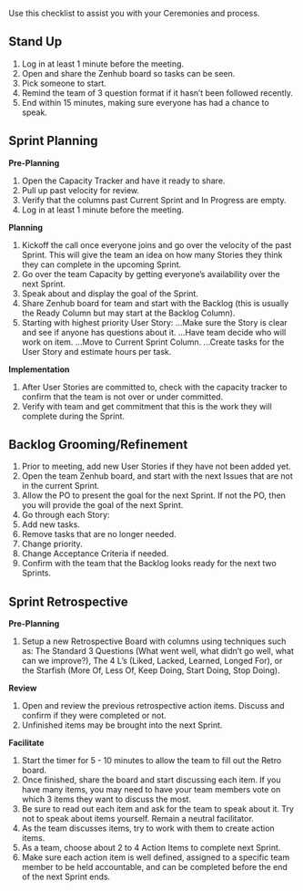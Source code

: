 Use this checklist to assist you with your Ceremonies and process. 

## Stand Up

1. Log in at least 1 minute before the meeting.
2. Open and share the Zenhub board so tasks can be seen.
3. Pick someone to start.
4. Remind the team of 3 question format if it hasn’t been followed recently.
5. End within 15 minutes, making sure everyone has had a chance to speak. 

## Sprint Planning 

**Pre-Planning**

1. Open the Capacity Tracker and have it ready to share. 
2. Pull up past velocity for review. 
3. Verify that the columns past Current Sprint and In Progress are empty.
4. Log in at least 1 minute before the meeting. 

**Planning**

1. Kickoff the call once everyone joins and go over the velocity of the past Sprint. This will give the team an idea on how many Stories they think they can complete in the upcoming Sprint.
2. Go over the team Capacity by getting everyone’s availability over the next Sprint.
3. Speak about and display the goal of the Sprint. 
4. Share Zenhub board for team and start with the Backlog (this is usually the Ready Column but may start at the Backlog Column).
5. Starting with highest priority User Story:
...Make sure the Story is clear and see if anyone has questions about it.
...Have team decide who will work on item.
...Move to Current Sprint Column.
...Create tasks for the User Story and estimate hours per task.

**Implementation**

1. After User Stories are committed to, check with the capacity tracker to confirm that the team is not over or under committed. 
2. Verify with team and get commitment that this is the work they will complete during the Sprint. 

## Backlog Grooming/Refinement

1. Prior to meeting, add new User Stories if they have not been added yet. 
2. Open the team Zenhub board, and start with the next Issues that are not in the current Sprint.
3. Allow the PO to present the goal for the next Sprint. If not the PO, then you will provide the goal of the next Sprint. 
4. Go through each Story:
5. Add new tasks.
6. Remove tasks that are no longer needed.
7. Change priority.
8. Change Acceptance Criteria if needed.
9. Confirm with the team that the Backlog looks ready for the next two Sprints.



## Sprint Retrospective

**Pre-Planning**

1. Setup a new Retrospective Board with columns using techniques such as: The Standard 3 Questions (What went well, what didn’t go well, what can we improve?), The 4 L’s (Liked, Lacked, Learned, Longed For), or the Starfish (More Of, Less Of, Keep Doing, Start Doing, Stop Doing).

**Review**

1. Open and review the previous retrospective action items. Discuss and confirm if they were completed or not.
2. Unfinished items may be brought into the next Sprint.

**Facilitate**

1. Start the timer for 5 - 10 minutes to allow the team to fill out the Retro board. 
2. Once finished, share the board and start discussing each item. If you have many items, you may need to have your team members vote on which 3 items they want to discuss the most.
3. Be sure to read out each item and ask for the team to speak about it. Try not to speak about items yourself. Remain a neutral facilitator.
4. As the team discusses items, try to work with them to create action items. 
5. As a team, choose about 2 to 4 Action Items to complete next Sprint.
6. Make sure each action item is well defined, assigned to a specific team member to be held accountable, and can be completed before the end of the next Sprint ends. 


